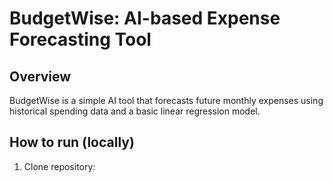 # BudgetWise: AI-based Expense Forecasting Tool

## Overview
BudgetWise is a simple AI tool that forecasts future monthly expenses using historical spending data and a basic linear regression model.

## How to run (locally)
1. Clone repository:

